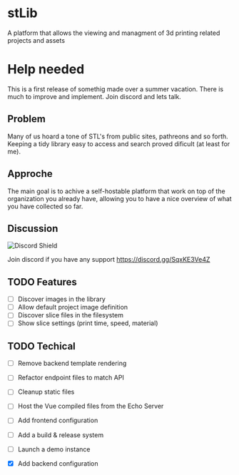 # stLib
A platform that allows the viewing and managment of 3d printing related projects and assets

# Help needed
This is a first release of somethig made over a summer vacation. There is much to improve and implement.
Join discord and lets talk.

## Problem
Many of us hoard a tone of STL's from public sites, pathreons and so forth. Keeping a tidy library easy to access and search proved dificult (at least for me).

## Approche
The main goal is to achive a self-hostable platform that work on top of the organization you already have, allowing you to have a nice overview of what you have collected so far.

## Discussion
![Discord Shield](https://discordapp.com/api/guilds/1013417395777450034/widget.png?style=shield)

Join discord if you have any support https://discord.gg/SqxKE3Ve4Z

## TODO Features

- [ ] Discover images in the library
- [ ] Allow default project image definition
- [ ] Discover slice files in the filesystem
- [ ] Show slice settings (print time, speed, material)

## TODO Techical

- [ ] Remove backend template rendering
- [ ] Refactor endpoint files to match API
- [ ] Cleanup static files
- [ ] Host the Vue compiled files from the Echo Server
- [ ] Add frontend configuration
- [ ] Add a build & release system
- [ ] Launch a demo instance
- [x] Add backend configuration
 
